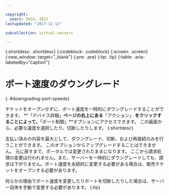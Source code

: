 ```yaml
---

copyright:
  years: 2014, 2017
lastupdated: "2017-12-12"

subcollection: virtual-servers

---
```


{:shortdesc: .shortdesc}
{:codeblock: .codeblock}
{:screen: .screen}
{:new_window: target="_blank"}
{:pre: .pre}
{:tip: .tip}
{:table: .aria-labeledby="caption"}

# ポート速度のダウングレード
{: #downgrading-port-speeds}

チケットをオープンせずに、ポート速度を一時的にダウングレードすることができます。 **「デバイス詳細」**ページの右上にある**「アクション」 **をクリックすることによって、**「ポート制御」**オプションにアクセスできます。 この画面から、必要な速度を選択したり、切断したりします。
{:shortdesc}

支払い済みの内容を最大として、ダウングレード、切断、および再接続のみを行うことができます。 このオプションからアップグレードすることはできません。 元に戻すまで、ポータルでは変更されたままになります。 ここから請求処理の変更は行われません。また、サーバーを一時的にダウングレードしても、請求は下がりません。ポート速度を永続的に変更する必要がある場合は、販売チケットをオープンする必要があります。

何らかの理由でポート速度を変更したりポートを切断したりした場合は、サーバー自体を手動で変更する必要があります。
{:tip}
